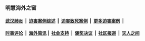 
### 明慧海外之窗

####  [武汉肺炎](indexes/365.md?t=07060601) &nbsp;|&nbsp;  [迫害案例综述](indexes/328.md?t=07060601) &nbsp;|&nbsp; [迫害致死案例](indexes/277.md?t=07060601)  &nbsp;|&nbsp; [更多迫害案例](indexes/81.md?t=07060601)  &nbsp;|&nbsp; 
####  [时事评论](indexes/19.md?t=07060601) &nbsp;|&nbsp; [海外简讯](indexes/245.md?t=07060601)&nbsp;|&nbsp;  [社会支持](indexes/140.md?t=07060601) &nbsp;|&nbsp; [褒奖决议](indexes/282.md?t=07060601) &nbsp;|&nbsp; [社区报道](indexes/91.md?t=07060601)  &nbsp;|&nbsp; [天人之间](indexes/78.md?t=07060601) 

